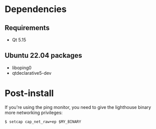 # Dependencies
## Requirements
- Qt 5.15

## Ubuntu 22.04 packages
- liboping0
- qtdeclarative5-dev

# Post-install

If you're using the ping monitor, you need to give the lighthouse binary more networking privileges:
```
$ setcap cap_net_raw+ep $MY_BINARY
```
